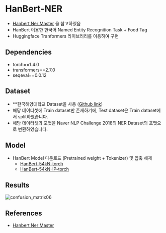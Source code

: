 # HanBert-NER

- [Hanbert Ner Master](https://github.com/monologg/HanBert-NER) 을 참고하였음
- HanBert 이용한 한국어 Named Entity Recognition Task + Food Tag
- Huggingface Tranformers 라이브러리를 이용하여 구현

## Dependencies

- torch==1.4.0
- transformers==2.7.0
- seqeval==0.0.12

## Dataset

- **한국해양대학교 Dataset을 사용 ([Github link](https://github.com/kmounlp/NER/tree/master/%EB%A7%90%EB%AD%89%EC%B9%98%20-%20%ED%98%95%ED%83%9C%EC%86%8C_%EA%B0%9C%EC%B2%B4%EB%AA%85))
- 해당 데이터셋에 Train dataset만 존재하기에, Test dataset은 Train dataset에서 split하였습니다. 
- 해당 데이터셋의 포맷을 Naver NLP Challenge 2018의 NER Dataset의 포맷으로 변환하였습니다.

## Model
- HanBert Model 다운로드 (Pretrained weight + Tokenizer) 및 압축 해제
  - [HanBert-54kN-torch](https://drive.google.com/open?id=1LUyrnhuNC3e8oD2QMJv8tIDrXrxzmdu4)
  - [HanBert-54kN-IP-torch](https://drive.google.com/open?id=1wjROsuDKoJQx4Pu0nqSefVDs3echKSXP)


## Results

![confusion_matrix06](https://user-images.githubusercontent.com/22855979/132113600-e8565330-f1a8-4f06-8d28-1d6ea420d217.png)


## References

- [Hanbert Ner Master](https://github.com/monologg/HanBert-NER)
